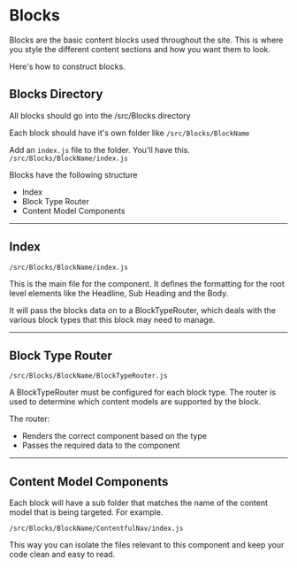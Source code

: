 # Blocks

Blocks are the basic content blocks used throughout the site. This is where you style the different content sections and how you want them to look.

Here's how to construct blocks.

## Blocks Directory
All blocks should go into the /src/Blocks directory

Each block should have it's own folder like ```/src/Blocks/BlockName```

Add an ```index.js``` file to the folder. You'll have this. ```/src/Blocks/BlockName/index.js```

Blocks have the following structure
- Index
- Block Type Router
- Content Model Components

---
## Index
```/src/Blocks/BlockName/index.js```

This is the main file for the component. It defines the formatting for the root level elements like the Headline, Sub Heading and the Body.

It will pass the blocks data on to a BlockTypeRouter, which deals with the various block types that this block may need to manage.

---
## Block Type Router
```/src/Blocks/BlockName/BlockTypeRouter.js```

A BlockTypeRouter must be configured for each block type. The router is used to determine which content models are supported by the block.

The router:
- Renders the correct component based on the type
- Passes the required data to the component

---
## Content Model Components

Each block will have a sub folder that matches the name of the content model that is being targeted. For example.

```/src/Blocks/BlockName/ContentfulNav/index.js```

This way you can isolate the files relevant to this component and keep your code clean and easy to read.